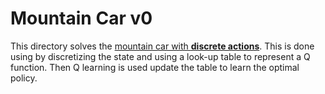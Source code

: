 # Mountain Car v0

This directory solves the [mountain car with **discrete actions**](https://gymnasium.farama.org/environments/classic_control/mountain_car/). This is
done using by discretizing the state and using a look-up table to represent a Q function.
Then Q learning is used update the table to learn the optimal policy.